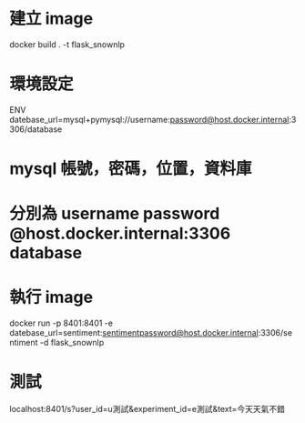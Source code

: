 # 建立 image
docker build . -t flask_snownlp

# 環境設定
ENV datebase_url=mysql+pymysql://username:password@host.docker.internal:3306/database

# mysql 帳號，密碼，位置，資料庫
# 分別為 username password @host.docker.internal:3306 database

# 執行 image
docker run -p 8401:8401 -e datebase_url=sentiment:sentimentpassword@host.docker.internal:3306/sentiment -d flask_snownlp

# 測試
localhost:8401/s?user_id=u測試&experiment_id=e測試&text=今天天氣不錯
